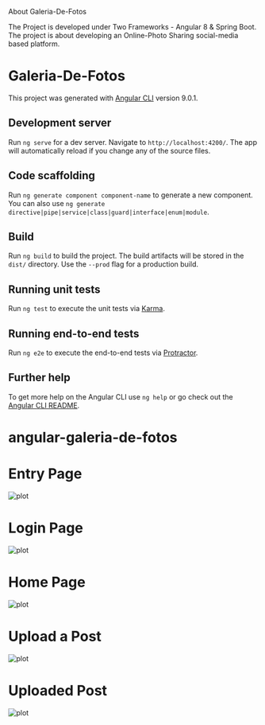About Galeria-De-Fotos

The Project is developed under Two Frameworks - Angular 8 & Spring Boot.
The project is about developing an Online-Photo Sharing social-media based platform.


# Galeria-De-Fotos

This project was generated with [Angular CLI](https://github.com/angular/angular-cli) version 9.0.1.

## Development server

Run `ng serve` for a dev server. Navigate to `http://localhost:4200/`. The app will automatically reload if you change any of the source files.

## Code scaffolding

Run `ng generate component component-name` to generate a new component. You can also use `ng generate directive|pipe|service|class|guard|interface|enum|module`.

## Build

Run `ng build` to build the project. The build artifacts will be stored in the `dist/` directory. Use the `--prod` flag for a production build.

## Running unit tests

Run `ng test` to execute the unit tests via [Karma](https://karma-runner.github.io).

## Running end-to-end tests

Run `ng e2e` to execute the end-to-end tests via [Protractor](http://www.protractortest.org/).

## Further help

To get more help on the Angular CLI use `ng help` or go check out the [Angular CLI README](https://github.com/angular/angular-cli/blob/master/README.md).
# angular-galeria-de-fotos

# Entry Page

![plot](https://i.imgur.com/KQFB2fw.png)

# Login Page

![plot](https://i.imgur.com/lhJPzAy.png)

# Home Page

![plot](https://i.imgur.com/EV7gOtW.png)

# Upload a Post

![plot](https://i.imgur.com/f6q1zgI.png)

# Uploaded Post

![plot](https://i.imgur.com/ufd1EPW.png)




